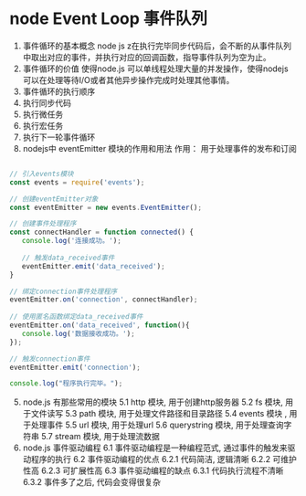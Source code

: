 # node Event Loop 事件队列
1. 事件循环的基本概念
 node js z在执行完毕同步代码后，会不断的从事件队列中取出对应的事件，并执行对应的回调函数，指导事件队列为空为止。
2. 事件循环的价值
  使得node.js 可以单线程处理大量的并发操作，使得nodejs 可以在处理等待I/O或者其他异步操作完成时处理其他事情。
3. 事件循环的执行顺序
  1. 执行同步代码
  2. 执行微任务
  3. 执行宏任务
  4. 执行下一轮事件循环
4. nodejs中 eventEmitter 模块的作用和用法
  作用： 用于处理事件的发布和订阅
```js

// 引入events模块
const events = require('events');

// 创建eventEmitter对象
const eventEmitter = new events.EventEmitter();

// 创建事件处理程序
const connectHandler = function connected() {
   console.log('连接成功。');
  
   // 触发data_received事件 
   eventEmitter.emit('data_received');
}

// 绑定connection事件处理程序
eventEmitter.on('connection', connectHandler);
 
// 使用匿名函数绑定data_received事件
eventEmitter.on('data_received', function(){
   console.log('数据接收成功。');
});

// 触发connection事件 
eventEmitter.emit('connection');

console.log("程序执行完毕。");
```
5. node.js 有那些常用的模块
  5.1 http 模块, 用于创建http服务器
  5.2 fs 模块, 用于文件读写
  5.3 path 模块, 用于处理文件路径和目录路径
  5.4 events 模块 , 用于处理事件
  5.5 url 模块, 用于处理url
  5.6 querystring 模块, 用于处理查询字符串
  5.7 stream 模块, 用于处理流数据
6. node.js 事件驱动编程
  6.1 事件驱动编程是一种编程范式, 通过事件的触发来驱动程序的执行
  6.2 事件驱动编程的优点
    6.2.1 代码简洁, 逻辑清晰
    6.2.2 可维护性高
    6.2.3 可扩展性高
  6.3 事件驱动编程的缺点
    6.3.1 代码执行流程不清晰
    6.3.2 事件多了之后, 代码会变得很复杂

